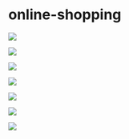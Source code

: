 # online-shopping
![](https://azukimochi.github.io/online-shopping/images/screenshot_1.png)

![](https://azukimochi.github.io/online-shopping/images/screenshot_2.png)

![](https://azukimochi.github.io/online-shopping/images/screenshot_3.png)

![](https://azukimochi.github.io/online-shopping/images/screenshot_4.png)

![](https://azukimochi.github.io/online-shopping/images/screenshot_5.png)

![](https://azukimochi.github.io/online-shopping/images/screenshot_6.png)

![](https://azukimochi.github.io/online-shopping/images/screenshot_7.png)





